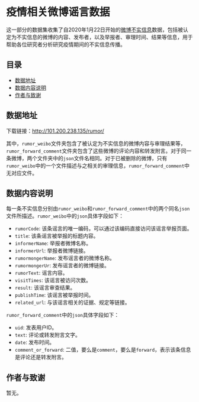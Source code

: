 # 疫情相关微博谣言数据

这一部分的数据集收集了自2020年1月22日开始的[微博不实信息](https://service.account.weibo.com/)数据，包括被认定为不实信息的微博的内容、发布者，以及举报者、审理时间、结果等信息，用于帮助各位研究者分析研究疫情期间的不实信息传播。

## 目录

- [数据地址](#数据地址)
- [数据内容说明](#数据内容说明)
- [作者与致谢](#作者与致谢)

## 数据地址

下载链接：http://101.200.238.135/rumor/

其中，`rumor_weibo`文件夹包含了被认定为不实信息的微博内容与审理结果等，`rumor_forward_comment`文件夹包含了这些微博的评论内容和转发附言。对于同一条微博，两个文件夹中的`json`文件名相同。对于已被删除的微博，只有`rumor_weibo`中的一个文件描述与之相关的审理信息，`rumor_forward_comment`中无对应文件。

## 数据内容说明

每一条不实信息分别由`rumor_weibo`和`rumor_forward_comment`中的两个同名`json`文件所描述。`rumor_weibo`中的`json`具体字段如下：

* `rumorCode`: 该条谣言的唯一编码，可以通过该编码直接访问该谣言举报页面。
* `title`: 该条谣言被举报的标题内容。
* `informerName`: 举报者微博名称。
* `informerUrl`: 举报者微博链接。
* `rumormongerName`: 发布谣言者的微博名称。
* `rumormongerUr`: 发布谣言者的微博链接。
* `rumorText`: 谣言内容。
* `visitTimes`: 该谣言被访问次数。
* `result`: 该谣言审查结果。
* `publishTime`: 该谣言被举报时间。
* `related_url`: 与该谣言相关的证据、规定等链接。

`rumor_forward_comment`中的`json`具体字段如下：
* `uid`: 发表用户ID。
* `text`: 评论或转发附言文字。
* `date`: 发布时间。
* `comment_or_forward`: 二值，要么是`comment`，要么是`forward`，表示该条信息是评论还是转发附言。

## 作者与致谢

暂无。

